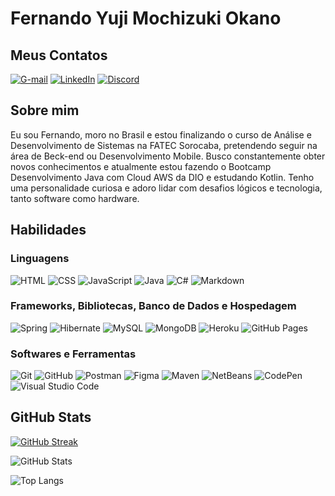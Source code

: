 # Fernando Yuji Mochizuki Okano

## Meus Contatos

[![G-mail](https://img.shields.io/badge/Gmail-000?style=for-the-badge&logo=gmail&logoColor=%23EA4335&labelColor=%23ffffff&color=%238000ff)](mailto:fernando.yuji.mochizuki.okano@gmail.com)
[![LinkedIn](https://img.shields.io/badge/LinkedIn-000?style=for-the-badge&logo=linkedin&logoColor=%230A66C2&labelColor=%23ffffff&color=%238000ff)](https://www.linkedin.com/in/fernando-yuji-mochizuki-okano/)
[![Discord](https://img.shields.io/badge/Discord-000?style=for-the-badge&logo=discord&logoColor=%235865F2&labelColor=%23ffffff&color=%238000ff)](https://www.discord.com/in/fernandoy2203/)

## Sobre mim

Eu sou Fernando, moro no Brasil e estou finalizando o curso de Análise e Desenvolvimento de Sistemas na FATEC Sorocaba, pretendendo seguir na área de Beck-end ou Desenvolvimento Mobile. Busco constantemente obter novos conhecimentos e atualmente estou fazendo o Bootcamp Desenvolvimento Java com Cloud AWS da DIO e estudando Kotlin. Tenho uma personalidade curiosa e adoro lidar com desafios lógicos e tecnologia, tanto software como hardware.

## Habilidades

### Linguagens

![HTML](https://img.shields.io/badge/HTML-000?style=for-the-badge&logo=html5&logoColor=%23E34F26&labelColor=%23ffffff&color=%238000ff)
![CSS](https://img.shields.io/badge/CSS-000?style=for-the-badge&logo=css3&logoColor=%231572B6&labelColor=%23ffffff&color=%238000ff)
![JavaScript](https://img.shields.io/badge/Javascript-000?style=for-the-badge&logo=javascript&logoColor=%23F7DF1E&labelColor=%23ffffff&color=%238000ff)
![Java](https://img.shields.io/badge/Java-000?style=for-the-badge&logo=openjdk&logoColor=%23FF0000&labelColor=%23ffffff&color=%238000ff)
![C#](https://img.shields.io/badge/C%23-000?style=for-the-badge&logo=csharp&logoColor=%23b266ff&labelColor=%23ffffff&color=%238000ff)
![Markdown](https://img.shields.io/badge/Markdown-000?style=for-the-badge&logo=markdown&logoColor=%23000000&labelColor=%23ffffff&color=%238000ff)

### Frameworks, Bibliotecas, Banco de Dados e Hospedagem

![Spring](https://img.shields.io/badge/Spring-000?style=for-the-badge&logo=spring&logoColor=%236DB33F&labelColor=%23ffffff&color=%238000ff)
![Hibernate](https://img.shields.io/badge/Hibernate-000?style=for-the-badge&logo=hibernate&logoColor=%2359666C&labelColor=%23ffffff&color=%238000ff)
![MySQL](https://img.shields.io/badge/MySQL-000?style=for-the-badge&logo=mysql&logoColor=%234479A1&labelColor=%23ffffff&color=%238000ff)
![MongoDB](https://img.shields.io/badge/MongoDB-000?style=for-the-badge&logo=mongodb&logoColor=%2347A248&labelColor=%23ffffff&color=%238000ff)
![Heroku](https://img.shields.io/badge/Heroku-000?style=for-the-badge&logo=heroku&logoColor=%23430098&labelColor=%23ffffff&color=%238000ff)
![GitHub Pages](https://img.shields.io/badge/GitHub%20Pages-000?style=for-the-badge&logo=githubpages&logoColor=%23222222&labelColor=%23ffffff&color=%238000ff)

### Softwares e Ferramentas

![Git](https://img.shields.io/badge/Git-000?style=for-the-badge&logo=git&logoColor=%23F05032&labelColor=%23ffffff&color=%238000ff)
![GitHub](https://img.shields.io/badge/GitHub-000?style=for-the-badge&logo=github&logoColor=%23181717&labelColor=%23ffffff&color=%238000ff)
![Postman](https://img.shields.io/badge/Postman-000?style=for-the-badge&logo=postman&logoColor=%23FF6C37&labelColor=%23ffffff&color=%238000ff)
![Figma](https://img.shields.io/badge/Figma-000?style=for-the-badge&logo=figma&logoColor=%23F24E1E&labelColor=%23ffffff&color=%238000ff)
![Maven](https://img.shields.io/badge/Maven-000?style=for-the-badge&logo=apachemaven&logoColor=%23C71A36&labelColor=%23ffffff&color=%238000ff)
![NetBeans](https://img.shields.io/badge/Netbeans-000?style=for-the-badge&logo=apachenetbeanside&logoColor=%231B6AC6&labelColor=%23ffffff&color=%238000ff)
![CodePen](https://img.shields.io/badge/Codepen-000?style=for-the-badge&logo=codepen&logoColor=%23000000&labelColor=%23ffffff&color=%238000ff)
![Visual Studio Code](https://img.shields.io/badge/VisualCode-000?style=for-the-badge&logo=visualstudiocode&logoColor=%23007ACC&labelColor=%23ffffff&color=%238000ff)

## GitHub Stats

[![GitHub Streak](https://streak-stats.demolab.com?user=FernandoY2203&theme=midnight-purple)](https://git.io/streak-stats)

![GitHub Stats](https://github-readme-stats.vercel.app/api?username=FernandoY2203&theme=midnight-purple&show_icons=true)

![Top Langs](https://github-readme-stats-git-masterrstaa-rickstaa.vercel.app/api/top-langs/?username=FernandoY2203&layout=compact&bg_color=000&border_color=FFF&title_color=b266ff&text_color=FFF)

